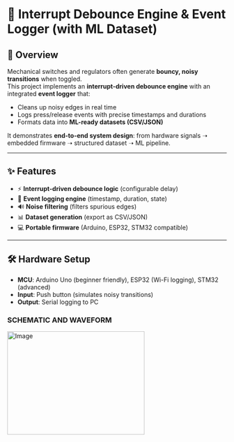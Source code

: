 # 🚦 Interrupt Debounce Engine & Event Logger (with ML Dataset)

## 📖 Overview
Mechanical switches and regulators often generate **bouncy, noisy transitions** when toggled.  
This project implements an **interrupt-driven debounce engine** with an integrated **event logger** that:

- Cleans up noisy edges in real time  
- Logs press/release events with precise timestamps and durations  
- Formats data into **ML-ready datasets (CSV/JSON)**  

It demonstrates **end-to-end system design**: from hardware signals ➝ embedded firmware ➝ structured dataset ➝ ML pipeline.

---

## ✨ Features
- ⚡ **Interrupt-driven debounce logic** (configurable delay)  
- 📝 **Event logging engine** (timestamp, duration, state)  
- 🔊 **Noise filtering** (filters spurious edges)  
- 📊 **Dataset generation** (export as CSV/JSON)  
- 💻 **Portable firmware** (Arduino, ESP32, STM32 compatible)  

---

## 🛠️ Hardware Setup
- **MCU**: Arduino Uno (beginner friendly), ESP32 (Wi-Fi logging), STM32 (advanced)  
- **Input**: Push button (simulates noisy transitions)  
- **Output**: Serial logging to PC  

### SCHEMATIC AND WAVEFORM
<img width="315" height="237" alt="Image" src="https://github.com/user-attachments/assets/327a3db4-5070-4436-8c1e-bb4f34f46942" />
